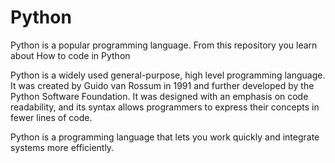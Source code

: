 # Python
Python is a popular programming language. From this repository you learn about How to code in Python

Python is a widely used general-purpose, high level programming language. It was created by Guido van Rossum in 1991 and further developed by the Python Software Foundation. It was designed with an emphasis on code readability, and its syntax allows programmers to express their concepts in fewer lines of code.

Python is a programming language that lets you work quickly and integrate systems more efficiently.
